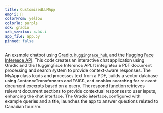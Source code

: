 ```yaml
---
title: CustomizedLLMApp
emoji: 💬
colorFrom: yellow
colorTo: purple
sdk: gradio
sdk_version: 4.36.1
app_file: app.py
pinned: false
---
```


An example chatbot using [Gradio](https://gradio.app), [`huggingface_hub`](https://huggingface.co/docs/huggingface_hub/v0.22.2/en/index), and the [Hugging Face Inference API](https://huggingface.co/docs/api-inference/index).
This code creates an interactive chat application using Gradio and the HuggingFace Inference API. It integrates a PDF document processing and search system to provide context-aware responses. The MyApp class loads and processes text from a PDF, builds a vector database using SentenceTransformers and FAISS, and enables searching for relevant document excerpts based on a query. The respond function retrieves relevant document sections to provide contextual responses to user inputs, enhancing the chat interface. The Gradio interface, configured with example queries and a title, launches the app to answer questions related to Canadian tourism.
